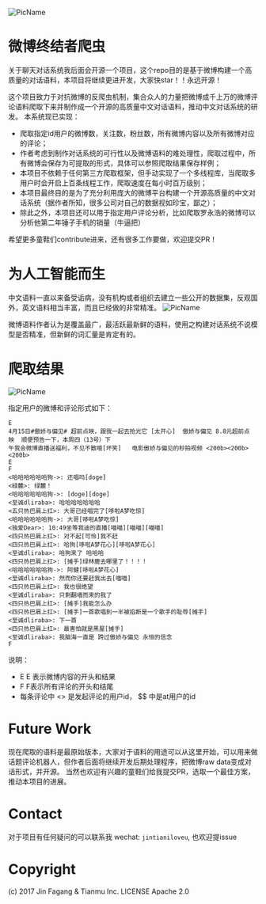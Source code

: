 ![PicName](http://ofwzcunzi.bkt.clouddn.com/syITab2TLKfLVMnp.png)

#  微博终结者爬虫

关于聊天对话系统我后面会开源一个项目，这个repo目的是基于微博构建一个高质量的对话语料，本项目将继续更进开发，大家快star！！永远开源！

这个项目致力于对抗微博的反爬虫机制，集合众人的力量把微博成千上万的微博评论语料爬取下来并制作成一个开源的高质量中文对话语料，推动中文对话系统的研发。
本系统现已实现：

* 爬取指定id用户的微博数，关注数，粉丝数，所有微博内容以及所有微博对应的评论；
* 作者考虑到制作对话系统的可行性以及微博语料的难处理性，爬取过程中，所有微博会保存为可提取的形式，具体可以参照爬取结果保存样例；
* 本项目不依赖于任何第三方爬取框架，但手动实现了一个多线程库，当爬取多用户时会开启上百条线程工作，爬取速度在每小时百万级别；
* 本项目最终目的是为了充分利用庞大的微博平台构建一个开源高质量的中文对话系统（据作者所知，很多公司对自己的数据视如珍宝，鄙之）；
* 除此之外，本项目还可以用于指定用户评论分析，比如爬取罗永浩的微博可以分析他第二年锤子手机的销量（牛逼把）

希望更多童鞋们contribute进来，还有很多工作要做，欢迎提交PR！

# 为人工智能而生

中文语料一直以来备受诟病，没有机构或者组织去建立一些公开的数据集，反观国外，英文语料相当丰富，而且已经做的非常精准。
![PicName](http://ofwzcunzi.bkt.clouddn.com/KYQXBciecgxkNRxQ.png)

微博语料作者认为是覆盖最广，最活跃最新鲜的语料，使用之构建对话系统不说模型是否精准，但新鲜的词汇量是肯定有的。

# 爬取结果

![PicName](http://ofwzcunzi.bkt.clouddn.com/4eyibrFkmJdMuVJ2.png)

指定用户的微博和评论形式如下：

```
E
4月15日#傲娇与偏见# 超前点映，跟我一起去抢光它 [太开心]  傲娇与偏见 8.8元超前点映  顺便预告一下，本周四（13号）下
午我会微博直播送福利，不见不散哦[坏笑]   电影傲娇与偏见的秒拍视频 <200b><200b><200b>
E
F
<哈哈哈哈哈哈狗->: 还唱吗[doge]
<緑麓>: 绿麓！
<哈哈哈哈哈哈狗->: [doge][doge]
<至诚dliraba>: 哈哈哈哈哈哈哈
<五只热巴肩上扛>: 大哥已经唱完了[哆啦A梦吃惊]
<哈哈哈哈哈哈狗->: 大哥[哆啦A梦吃惊]
<独爱Dear>: 10:49坐等我迪的直播[喵喵][喵喵][喵喵]
<四只热巴肩上扛>: 对不起[可怜]我不赶
<四只热巴肩上扛>: 哈狗[哆啦A梦花心][哆啦A梦花心]
<至诚dliraba>: 哈狗来了 哈哈哈
<四只热巴肩上扛>: [摊手]绿林鹿去哪里了！！！！
<哈哈哈哈哈哈狗->: 阿健[哆啦A梦花心]
<至诚dliraba>: 然而你还要赶我出去[喵喵]
<四只热巴肩上扛>: 我也很绝望
<至诚dliraba>: 只剩翻墙而来的我了
<四只热巴肩上扛>: [摊手]我能怎么办
<四只热巴肩上扛>: [摊手]一首歌唱到一半被掐断是一个歌手的耻辱[摊手]
<至诚dliraba>: 下一首
<四只热巴肩上扛>: 最害怕就是黑屋[摊手]
<至诚dliraba>: 我脑海一直是 跨过傲娇与偏见 永恒的信念
F
```
说明：

* E E 表示微博内容的开头和结果
* F F表示所有评论的开头和结尾
* 每条评论中 <> 是发起评论的用户id， $$ 中是at用户的id

# Future Work

现在爬取的语料是最原始版本，大家对于语料的用途可以从这里开始，可以用来做话题评论机器人，但作者后面将继续开发后期处理程序，把微博raw data变成对话形式，并开源。
当然也欢迎有兴趣的童鞋们给我提交PR，选取一个最佳方案，推动本项目的进展。

# Contact

对于项目有任何疑问的可以联系我 wechat: `jintianiloveu`, 也欢迎提issue

# Copyright

 (c) 2017 Jin Fagang & Tianmu Inc.
 LICENSE Apache 2.0
